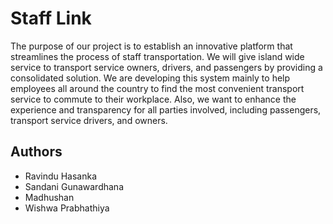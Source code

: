 # Staff Link

The purpose of our project is to establish an innovative platform that streamlines the process of staff transportation. We will give island wide service to transport service owners, drivers, and passengers by providing a consolidated solution. We are developing this system mainly to help employees all around the country to find the most convenient transport service to commute to their workplace. Also, we want to enhance the experience and transparency for all parties involved, including passengers, transport service drivers, and owners.


## Authors

- Ravindu Hasanka
- Sandani Gunawardhana
- Madhushan
- Wishwa Prabhathiya

